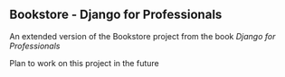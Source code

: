 ## Bookstore - Django for Professionals

An extended version of the Bookstore project from the book *Django for Professionals*

Plan to work on this project in the future
